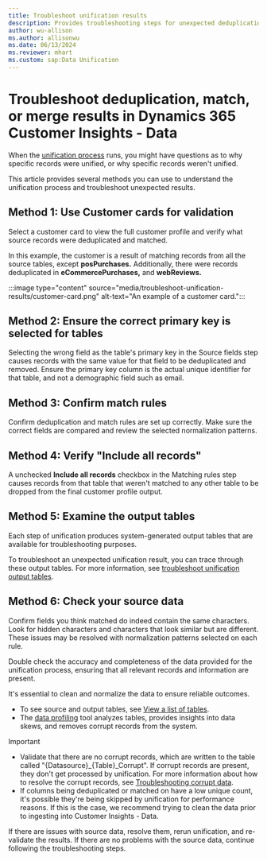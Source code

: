 ```yaml
---
title: Troubleshoot unification results
description: Provides troubleshooting steps for unexpected deduplication, match, or merge results for Microsoft Dynamics 365 Customer Insights - Data.
author: wu-allison
ms.author: allisonwu
ms.date: 06/13/2024
ms.reviewer: mhart
ms.custom: sap:Data Unification
---
```

# Troubleshoot deduplication, match, or merge results in Dynamics 365 Customer Insights - Data

When the [unification process](/dynamics365/customer-insights/data/data-unification) runs, you might have questions as to why specific records were unified, or why specific records weren't unified.

This article provides several methods you can use to understand the unification process and troubleshoot unexpected results.

## Method 1: Use Customer cards for validation

Select a customer card to view the full customer profile and verify what source records were deduplicated and matched.

In this example, the customer is a result of matching records from all the source tables, except **posPurchases.** Additionally, there were records deduplicated in **eCommercePurchases,** and **webReviews.**

:::image type="content" source="media/troubleshoot-unification-results/customer-card.png" alt-text="An example of a customer card.":::

## Method 2: Ensure the correct primary key is selected for tables

Selecting the wrong field as the table's primary key in the Source fields step causes records with the same value for that field to be deduplicated and removed. Ensure the primary key column is the actual unique identifier for that table, and not a demographic field such as email.

## Method 3: Confirm match rules

Confirm deduplication and match rules are set up correctly. Make sure the correct fields are compared and review the selected normalization patterns.

## Method 4: Verify "Include all records"

A unchecked **Include all records** checkbox in the Matching rules step causes records from that table that weren't matched to any other table to be dropped from the final customer profile output.

## Method 5: Examine the output tables

Each step of unification produces system-generated output tables that are available for troubleshooting purposes.

To troubleshoot an unexpected unification result, you can trace through these output tables. For more information, see [troubleshoot unification output tables](troubleshoot-unification-output-tables.md).

## Method 6: Check your source data

Confirm fields you think matched do indeed contain the same characters. Look for hidden characters and characters that look similar but are different. These issues may be resolved with normalization patterns selected on each rule.

Double check the accuracy and completeness of the data provided for the unification process, ensuring that all relevant records and information are present.

It's essential to clean and normalize the data to ensure reliable outcomes.

- To see source and output tables, see [View a list of tables](/dynamics365/customer-insights/data/tables#view-a-list-of-tables).
- The [data profiling](/dynamics365/customer-insights/data/data-sources#data-profiling) tool analyzes tables, provides insights into data skews, and removes corrupt records from the system.

> [!IMPORTANT]
>
> - Validate that there are no corrupt records, which are written to the table called "{Datasource}_{Table}_Corrupt". If corrupt records are present, they don't get processed by unification. For more information about how to resolve the corrupt records, see [Troubleshooting corrupt data](/troubleshoot/dynamics-365/customer-insights/data/data-ingestion/common-data-ingestion-errors).
> - If columns being deduplicated or matched on have a low unique count, it's possible they're being skipped by unification for performance reasons. If this is the case, we recommend trying to clean the data prior to ingesting into Customer Insights - Data.

If there are issues with source data, resolve them, rerun unification, and re-validate the results. If there are no problems with the source data, continue following the troubleshooting steps.
